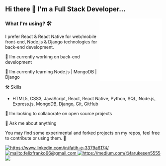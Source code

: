 ## Hi there 👋 I'm a Full Stack Developer...

<img src="animation_500_kd7ngokt.gif" alt="react-native" width=200 height=200 align="right">

### What I'm using? 🛠  
I prefer React & React Native for web/mobile front-end, Node.js & Django technologies for back-end development.
<br/>

🔭 I’m currently working on back-end development

🌱 I’m currently learning Node.js | MongoDB | Django

🛠 Skills<br/>
- HTML5, CSS3, JavaScript, React, React Native, Python, SQL, Node.js, Express.js, MongoDB, Django, Git, GitHub

👯 I’m looking to collaborate on open source projects

💬 Ask me about anything

You may find some experimental and forked projects on my repos, feel free to contribute or using them. 💪

<a href="https://www.linkedin.com/in/fatih-e-3379a6174/" target="_blank">
    <img src="https://img.shields.io/badge/%20-linkedin-0072b1" alt="https://www.linkedin.com/in/fatih-e-3379a6174/">
</a>
<a href="mailto:felixfranko66@gmail.com" target="_blank">
    <img src="https://img.shields.io/badge/%20-gmail-B23121" alt="mailto:felixfranko66@gmail.com">
</a>
<a href="https://medium.com/@farukesen5555" target="_blank">
    <img src="https://img.shields.io/badge/%20-medium-black" alt="https://medium.com/@farukesen5555">
</a>

<img src="https://github-readme-stats.vercel.app/api?username=frkesen&show_icons=true&theme=dark">